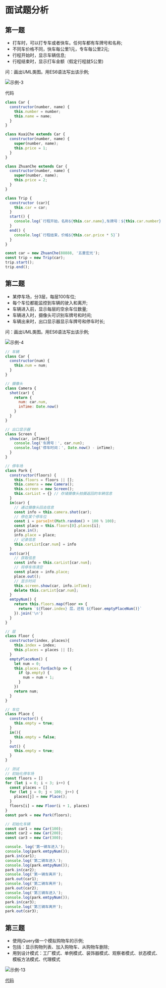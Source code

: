 # 面试题分析

## 第一题

- 打车时，可以打专车或者快车。任何车都有车牌号和名称;
- 不同车价格不同，快车每公里1元，专车每公里2元;
- 行程开始时，显示车辆信息;
- 行程结束时，显示打车金额（假定行程就5公里)

问：画出UML类图。用ES6语法写出该示例;

<!-- ![示例-3](/blogs/image/web/designMode/示例-3.png) -->
<img :src="$withBase('/image/web/designMode/示例-3.png')" alt="示例-3">

代码

```js
class Car {
  constructor(number, name) {
    this.number = number;
    this.name = name;
  }
}

class KuaiChe extends Car {
  constructor(number, name) {
    super(number, name);
    this.price = 1;
  }
}

class ZhuanChe extends Car {
  constructor(number, name) {
    super(number, name);
    this.price = 2;
  }
}

class Trip {
  constructor (car){
    this.car = car;
  }
  start() {
    console.log(`行程开始，名称${this.car.name},车牌号：${this.car.number}`)
  }
  end() {
    console.log(`行程结束，价格${this.car.price * 5}`)
  }
}

const car = new ZhuanChe(88888, '五菱宏光');
const trip = new Trip(car);
trip.start();
trip.end();
```

## 第二题

- 某停车场，分3层，每层100车位;
- 每个车位都能监控到车辆的驶入和离开;
- 车辆进入前，显示每层的空余车位数量;
- 车辆进入时，摄像头可识别车牌号和时间;
- 车辆出来时，出口显示器显示车牌号和停车时长;

问：画出UML类图。用ES6语法写出该示例;
 
<!-- ![示例-4](/blogs/image/web/designMode/示例-4.png) -->
<img :src="$withBase('/image/web/designMode/示例-4.png')" alt="示例-4">

```js
// 车辆
class Car {
  constructor(num) {
    this.num = num;
  }
}

// 摄像头
class Camera {
  shot(car) {
    return {
      num: car.num,
      inTime: Date.now()
    }
  }
}

// 出口显示器
class Screen {
  show(car, inTime){
    console.log('车牌号：', car.num);
    console.log('停车时间：', Date.now() - inTime);
  }
}

// 停车场
class Park {
  constructor(floors) {
    this.floors = floors || [];
    this.camera = new Camera();
    this.screen = new Screen();
    this.carList = {} // 存储摄像头拍摄返回的车辆信息
  }
  in(car) {
    // 通过摄像头回去信息
    const info = this.camera.shot(car);
    // 停在某个停车位
    const i = parseInt(Math.random() + 100 % 100);
    const place = this.floors[0].places[i];
    place.in();
    info.place = place;
    // 记录信息
    this.carList[car.num] = info
  }
  out(car){
    // 获取信息
    const info = this.carList[car.num];
    // 将停车场清空
    const place = info.place;
    place.out();
    // 显示时间
    this.screen.show(car, info.inTime);
    delete this.carList[car.num];
  }
  emtpyNum() {
    return this.floors.map(floor => {
      return `${floor.index} 层，还有 ${floor.emptyPlaceNum()}`
    }).join('\n')
  }
}

// 层
class Floor {
  constructor(index, places){
    this.index = index;
    this.places = places || [];
  }
  emptyPlaceNum() {
    let num = 0;
    this.places.forEach(p => {
      if (p.empty) {
        num = num + 1;
      }
    })
    return num;
  }
}

// 车位
class Place {
  constructor() {
    this.empty = true;
  }
  in(){
    this.empty = false;
  }
  out() {
    this.empty = true;
  }
}

// 测试
// 初始化停车场
const floors = []
for (let i = 0; i < 3; i++) {
  const places = []
  for (let j = 0; j < 100; j++) {
    places[j] = new Place();
  }
  floors[i] = new Floor(i + 1, places)
}
const park = new Park(floors);

// 初始化车辆
const car1 = new Car(100);
const car2 = new Car(200);
const car3 = new Car(300);

console. log('第一辆车进入');
console.log(park.emtpyNum());
park.in(car1);
console.log('第二辆车进入');
console.log(park.emtpyNum());
park.in(car2);
console.log('第一辆车离开');
park.out(car1);
console.log('第二辆车离开');
park.out(car2);
console.log('第三辆车进入');
console.log(park.emtpyNum());
park.in(car3);
console.log('第三辆车离开');
park.out(car3);
```

## 第三题

- 使用jQuery做一个模拟购物车的示例;
- 包括：显示购物列表、加入购物车、从购物车删除;
- 用到设计模式：工厂模式、单例模式、装饰器模式、观察者模式、状态模式、模板方法模式、代理模式

<!-- ![示例-13](/blogs/image/web/designMode/示例-13.png) -->
<img :src="$withBase('/image/web/designMode/示例-13.png')" alt="示例-13">

[代码](https://github.com/TianYouH/designMode/tree/master/src/13-%E7%BB%BC%E5%90%88%E7%A4%BA%E4%BE%8B)